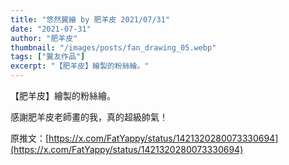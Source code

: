 ```yaml
---
title: "悠然翼繪 by 肥羊皮 2021/07/31"
date: "2021-07-31"
author: "肥羊皮"
thumbnail: "/images/posts/fan_drawing_05.webp"
tags: ["翼友作品"]
excerpt: "【肥羊皮】繪製的粉絲繪。"
---
```

【肥羊皮】繪製的粉絲繪。

感謝肥羊皮老師畫的我，真的超級帥氣！

原推文：[https://x.com/FatYappy/status/1421320280073330694](https://x.com/FatYappy/status/1421320280073330694)

